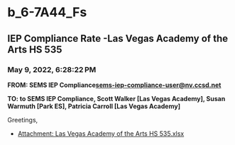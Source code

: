 # b_6-7A44_Fs
## IEP Compliance Rate -Las Vegas Academy of the Arts HS 535
### May 9, 2022, 6:28:22 PM
**FROM: SEMS IEP Compliance<sems-iep-compliance-user@nv.ccsd.net>**

**TO: to SEMS IEP Compliance, Scott Walker [Las Vegas Academy], Susan Warmuth [Park ES], Patricia Carroll [Las Vegas Academy]**


Greetings,  





* [Attachment: Las Vegas Academy of the Arts HS 535.xlsx](b_6-7A44_Fs-attachment-1.xlsx)
